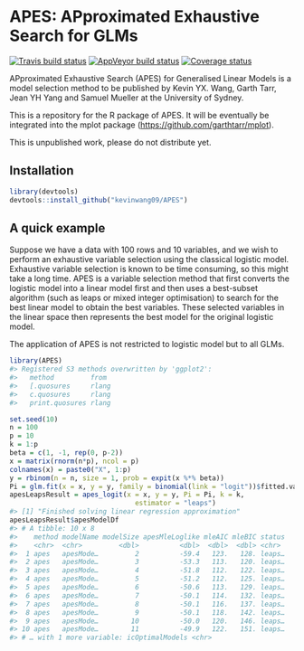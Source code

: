 
<!-- README.md is generated from README.Rmd. Please edit that file -->

# APES: APproximated Exhaustive Search for GLMs

[![Travis build
status](https://travis-ci.org/kevinwang09/APES.svg?branch=master)](https://travis-ci.org/kevinwang09/APES)
[![AppVeyor build
status](https://ci.appveyor.com/api/projects/status/github/kevinwang09/APES?branch=master&svg=true)](https://ci.appveyor.com/project/kevinwang09/APES)
[![Coverage
status](https://codecov.io/gh/kevinwang09/APES/branch/master/graph/badge.svg)](https://codecov.io/github/kevinwang09/APES?branch=master)

APproximated Exhaustive Search (APES) for Generalised Linear Models is a
model selection method to be published by Kevin YX. Wang, Garth Tarr,
Jean YH Yang and Samuel Mueller at the University of Sydney.

This is a repository for the R package of APES. It will be eventually be
integrated into the mplot package
(<https://github.com/garthtarr/mplot>).

This is unpublished work, please do not distribute yet.

## Installation

``` r
library(devtools)
devtools::install_github("kevinwang09/APES")
```

## A quick example

Suppose we have a data with 100 rows and 10 variables, and we wish to
perform an exhaustive variable selection using the classical logistic
model. Exhaustive variable selection is known to be time consuming, so
this might take a long time. APES is a variable selection method that
first converts the logistic model into a linear model first and then
uses a best-subset algorithm (such as leaps or mixed integer
optimisation) to search for the best linear model to obtain the best
variables. These selected variables in the linear space then represents
the best model for the original logistic model.

The application of APES is not restricted to logistic model but to all
GLMs.

``` r
library(APES)
#> Registered S3 methods overwritten by 'ggplot2':
#>   method         from 
#>   [.quosures     rlang
#>   c.quosures     rlang
#>   print.quosures rlang

set.seed(10)
n = 100
p = 10
k = 1:p
beta = c(1, -1, rep(0, p-2))
x = matrix(rnorm(n*p), ncol = p)
colnames(x) = paste0("X", 1:p)
y = rbinom(n = n, size = 1, prob = expit(x %*% beta))
Pi = glm.fit(x = x, y = y, family = binomial(link = "logit"))$fitted.values
apesLeapsResult = apes_logit(x = x, y = y, Pi = Pi, k = k,
                               estimator = "leaps")
#> [1] "Finished solving linear regression approximation"
apesLeapsResult$apesModelDf
#> # A tibble: 10 x 8
#>    method modelName modelSize apesMleLoglike mleAIC mleBIC status
#>    <chr>  <chr>         <dbl>          <dbl>  <dbl>  <dbl> <chr> 
#>  1 apes   apesMode…         2          -59.4   123.   128. leaps…
#>  2 apes   apesMode…         3          -53.3   113.   120. leaps…
#>  3 apes   apesMode…         4          -51.8   112.   122. leaps…
#>  4 apes   apesMode…         5          -51.2   112.   125. leaps…
#>  5 apes   apesMode…         6          -50.6   113.   129. leaps…
#>  6 apes   apesMode…         7          -50.1   114.   132. leaps…
#>  7 apes   apesMode…         8          -50.1   116.   137. leaps…
#>  8 apes   apesMode…         9          -50.1   118.   142. leaps…
#>  9 apes   apesMode…        10          -50.0   120.   146. leaps…
#> 10 apes   apesMode…        11          -49.9   122.   151. leaps…
#> # … with 1 more variable: icOptimalModels <chr>
```
